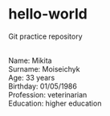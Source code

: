 # hello-world
Git practice repository<br/><br/>

Name: Mikita<br/>
Surname: Moiseichyk<br/>
Age: 33 years<br/>
Birthday: 01/05/1986<br/>
Profession: veterinarian<br/>
Education: higher education<br/>
